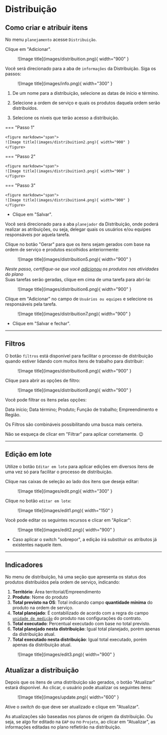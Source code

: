 # Distribuição

## Como criar e atribuir itens
 
No menu `planejamento` acesse `Distribuição`.

Clique em "Adicionar".

<figure markdown="span">
 ![Image title](images/distribuition.png){ width="900" }
</figure>

Você será direcionado para a aba de `informações` da Distribuição. Siga os passos:

<figure markdown="span">
 ![Image title](images/info.png){ width="300" }
</figure>

1. De um nome para a distribuição, selecione as datas de início e término.

2. Selecione a ordem de serviço e quais os produtos daquela ordem serão distribuídos.

3. Selecione os níveis que terão acesso a distribuição.

=== "Passo 1"

    <figure markdown="span">
    ![Image title](images/distribuition2.png){ width="900" }
    </figure>

=== "Passo 2"

    <figure markdown="span">
    ![Image title](images/distribuition3.png){ width="900" }
    </figure>

=== "Passo 3"

    <figure markdown="span">
    ![Image title](images/distribuition4.png){ width="900" }
    </figure>

* Clique em "Salvar".

Você será direcionado para a aba `planejador` da Distribuição, onde poderá realizar as atribuições, ou seja, delegar quais os usuários e/ou equipes responsáveis por aquela tarefa.

Clique no botão "Gerar" para que os itens sejam gerados com base na ordem de serviço e produtos escolhidos anteriormente:

<figure markdown="span">
![Image title](images/distribuition5.png){ width="900" }
</figure>

_Neste passo, certifique-se que você [adicionou](eap.md/#adicionar-produtos) os produtos nas atividades do plano_   
Suas tarefas serão geradas, clique em cima de uma tarefa para abrí-la:

<figure markdown="span">
![Image title](images/distribuition6.png){ width="900" }
</figure>

Clique em "Adicionar" no campo de `Usuários ou equipes` e selecione os responsáveis pela tarefa.

<figure markdown="span">
![Image title](images/distribuition7.png){ width="900" }
</figure>

* Clique em "Salvar e fechar".

---


## Filtros

O botão `filtros` está disponível para facilitar o processo de distribuição quando estiver lidando com muitos itens de trabalho para distribuir:

<figure markdown="span">
![Image title](images/distribuition8.png){ width="900" }
</figure>

Clique para abrir as opções de filtro:

<figure markdown="span">
![Image title](images/distribuition9.png){ width="900" }
</figure>

Você pode filtrar os itens pelas opções: 


Data início; Data término; Produto; Função de trabalho; Empreendimento e Região.


Os Filtros são combináveis possibilitando uma busca mais certeira.

Não se esqueça de clicar em "Filtrar" para aplicar corretamente. :wink:

---

## Edição em lote

Utilize o botão `Editar em lote` para aplicar edições em diversos itens de uma vez só para facilitar o processo de distribuição.

Clique nas caixas de seleção ao lado dos itens que deseja editar:

<figure markdown="span">
![Image title](images/edit.png){ width="300" }
</figure>

Clique no botão `editar em lote`: 

<figure markdown="span">
![Image title](images/edit1.png){ width="150" }
</figure>

Você pode editar os seguintes recursos e clicar em "Aplicar":

<figure markdown="span">
![Image title](images/edit2.png){ width="900" }
</figure>

* Caso aplicar o switch "sobrepor", a edição irá substituir os atributos já existentes naquele item.

---

## Indicadores 

No menu de distribuição, há uma seção que apresenta os status dos produtos distribuídos pela ordem de serviço, indicando:

1. **Território**: Área territorial/Empreendimento
2. **Produto**: Nome do produto
3. **Total previsto na OS**: Total indicando campo **quantidade mínima** do produto na ordem de serviço.
4. **Total planejado**: É contabilizado de acordo com a regra do campo [`unidade de medição`](contract_definitions.md/#unidades-de-medicao) do produto nas configurações do contrato.
5. **Total executado**: Percentual executado com base no total previsto.
6. **Total planejado nesta distribuição**: Igual total planejado, porém apenas da distribuição atual.
7. **Total executado nesta distribuição**: Igual total executado, porém apenas da distribuição atual.

<figure markdown="span">
![Image title](images/edit3.png){ width="900" }
</figure>

## Atualizar a distribuição

Depois que os itens de uma distribuição são gerados, o botão "Atualizar" estará disponível. Ao clicar, o usuário pode atualizar os seguintes itens:

<figure markdown="span">
![Image title](images/update.png){ width="600" }
</figure>

Ative o _switch_ do que deve ser atualizado e clique em "Atualizar". 

As atualizações são baseadas nos planos de origem da distribuição. Ou seja, se algo for editado na `EAP` ou no `Projeto`, ao clicar em "Atualizar", as informações editadas no plano refletirão na distribuição.  
